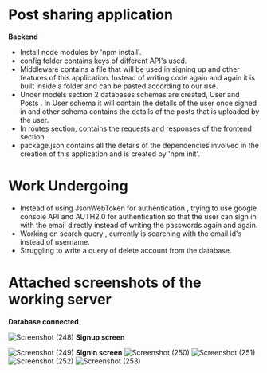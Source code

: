 # Post sharing application
**Backend**
* Install node modules by 'npm install'.
* config folder contains keys of different API's used.
* Middleware contains a file that will be used in signing up and other features of this application. Instead of writing code again and again it is built inside a folder and can be  pasted according to our use.
* Under models section 2 databases schemas are created, User and Posts . In User schema it will contain the details of the user once signed in and other schema contains the details of the posts that is uploaded by the user.
* In routes section, contains the requests and responses of the frontend section. 
* package.json contains all the details of the dependencies involved in the creation of this application and is created by 'npm init'.

# Work Undergoing
* Instead of using JsonWebToken for authentication , trying to use google console API and AUTH2.0  for authentication so that the user can sign in with the email directly instead of writing the passwords again and again.
* Working on search query , currently is searching with the email id's instead of username.
* Struggling to write a query of delete account from the database.

# Attached screenshots of the working server
**Database connected**

![Screenshot (248)](https://user-images.githubusercontent.com/56605853/151711969-98c2c5c0-3414-43c2-b19d-226ed32b4eb8.png)
**Signup screen**

![Screenshot (249)](https://user-images.githubusercontent.com/56605853/151711997-15795af0-3b76-4bb3-97a6-3813911e3450.png)
**Signin screen**
![Screenshot (250)](https://user-images.githubusercontent.com/56605853/151712006-063406f0-01b9-41ee-a6a5-7a21eb05e070.png)
![Screenshot (251)](https://user-images.githubusercontent.com/56605853/151712011-b47c1839-4363-4b13-b8de-8471ba953bae.png)
![Screenshot (252)](https://user-images.githubusercontent.com/56605853/151712020-d40c3dcf-1bd6-4397-b9e8-cfc2a9ce4e2a.png)
![Screenshot (253)](https://user-images.githubusercontent.com/56605853/151712024-c4ce8598-069c-4b70-bcf7-47743d67f65e.png)




